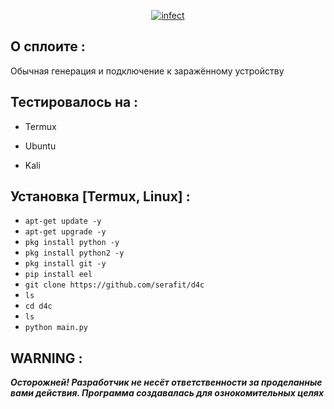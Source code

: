 <p align="center">
<a href=""><img title="infect" src="https://pbs.twimg.com/media/Df7BL6_XUAI-RwN.jpg"></a>
</p>


## О сплоите :

Обычная генерация и подключение к заражённому устройству

## Тестировалось на :

* Termux

* Ubuntu 

* Kali

## Установка [Termux, Linux] :

* `apt-get update -y`
* `apt-get upgrade -y`
* `pkg install python -y`
* `pkg install python2 -y`
* `pkg install git -y`
* `pip install eel`
* `git clone https://github.com/serafit/d4c`
* `ls`
* `cd d4c`
* `ls`
* `python main.py`


## WARNING : 
***Осторожней! Разработчик не несёт ответственности за проделанные вами действия. Программа создавалась для ознокомительных целях***
